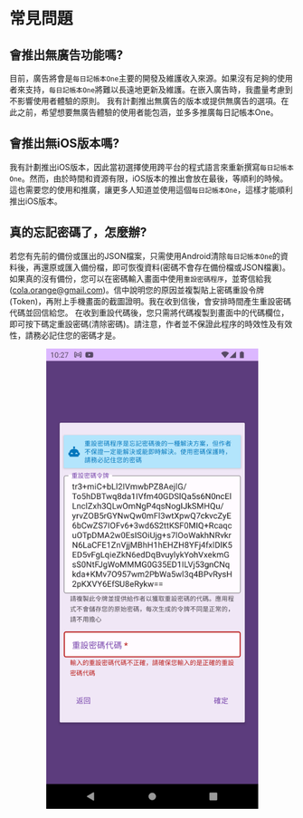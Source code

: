 # 常見問題

## 會推出無廣告功能嗎?

目前，廣告將會是`每日記帳本One`主要的開發及維護收入來源。如果沒有足夠的使用者來支持，`每日記帳本One`將難以長遠地更新及維護。在嵌入廣告時，我盡量考慮到不影響使用者體驗的原則。 我有計劃推出無廣告的版本或提供無廣告的選項。在此之前，希望想要無廣告體驗的使用者能包涵，並多多推廣每日記帳本One。

## 會推出無iOS版本嗎?

我有計劃推出iOS版本，因此當初選擇使用跨平台的程式語言來重新撰寫`每日記帳本One`。然而，由於時間和資源有限，iOS版本的推出會放在最後，等順利的時候。這也需要您的使用和推廣，讓更多人知道並使用這個`每日記帳本One`，這樣才能順利推出iOS版本。

## 真的忘記密碼了，怎麼辦?

若您有先前的備份或匯出的JSON檔案，只需使用Android清除`每日記帳本One`的資料後，再還原或匯入備份檔，即可恢復資料(密碼不會存在備份檔或JSON檔裏)。 如果真的沒有備份，您可以在密碼輸入畫面中使用`重設密碼程序`，並寄信給我(cola.orange@gmail.com)。信中說明您的原因並複製貼上密碼重設令牌(Token)，再附上手機畫面的截圖證明。我在收到信後，會安排時間產生重設密碼代碼並回信給您。 在收到重設代碼後，您只需將代碼複製到畫面中的代碼欄位，即可按下碼定重設密碼(清除密碼)。請注意，作者並不保證此程序的時效性及有效性，請務必記住您的密碼才是。

<div align="center">
<img src="imgs/faq-1.png" alt="" width="375">
</div>
